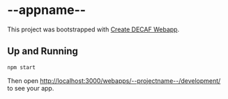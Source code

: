 # --appname--

This project was bootstrapped with [Create DECAF Webapp](https://github.com/teloscube/create-decaf-webapp).

## Up and Running

```bash
npm start
```

Then open [http://localhost:3000/webapps/--projectname--/development/](http://localhost:3000/webapps/--projectname--/development/) to see your app.

